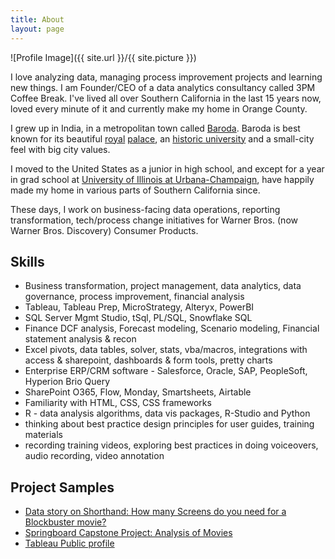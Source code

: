 ```yaml
---
title: About
layout: page
---
```

![Profile Image]({{ site.url }}/{{ site.picture }})

<p>I love analyzing data, managing process improvement projects and learning new things. I am Founder/CEO of a data analytics consultancy called 3PM Coffee Break. I've lived all over Southern California in the last 15 years now, loved every minute of it and currently make my home in Orange County.</p>

<p>I grew up in India, in a metropolitan town called <a href="https://en.wikipedia.org/wiki/Vadodara" target="_blank">Baroda</a>. Baroda is best known for its beautiful <a href="https://upload.wikimedia.org/wikipedia/commons/6/67/Baroda_Lvp.JPG" target="_blank">royal</a> <a href="https://en.wikipedia.org/wiki/Laxmi_Vilas_Palace,_Vadodara" target="_blank">palace</a>, an <a href="https://en.wikipedia.org/wiki/Maharaja_Sayajirao_University_of_Baroda" target="_blank">historic university</a> and a small-city feel with big city values.</p>

<p>I moved to the United States as a junior in high school, and except for a year in grad school at <a href="http://illinois.edu/" target="_blank">University of Illinois at Urbana-Champaign</a>, have happily made my home in various parts of Southern California since.</p>

<p>These days, I work on business-facing data operations, reporting transformation, tech/process change initiatives for Warner Bros. (now Warner Bros. Discovery) Consumer Products.</p>

<h2>Skills</h2>

<ul class="skill-list">
	<li>Business transformation, project management, data analytics, data governance, process improvement, financial analysis</li>
	<li>Tableau, Tableau Prep, MicroStrategy, Alteryx, PowerBI</li>
	<li>SQL Server Mgmt Studio, tSql, PL/SQL, Snowflake SQL</li>
	<li>Finance DCF analysis, Forecast modeling, Scenario modeling, Financial statement analysis & recon</li>
	<li>Excel pivots, data tables, solver, stats, vba/macros, integrations with access & sharepoint, dashboards & form tools, pretty charts</li>
	<li>Enterprise ERP/CRM software - Salesforce, Oracle, SAP, PeopleSoft, Hyperion Brio Query</li>
	<li>SharePoint O365, Flow, Monday, Smartsheets, Airtable</li>
	<li>Familiarity with HTML, CSS, CSS frameworks</li>
	<li>R - data analysis algorithms, data vis packages, R-Studio and Python</li>
	<li>thinking about best practice design principles for user guides, training materials</li>
	<li>recording training videos, exploring best practices in doing voiceovers, audio recording, video annotation</li>
</ul>

<h2>Project Samples</h2>

<ul>
	<li><a href="http://soc.sh/n2IqhVcpTf" target="_blank">Data story on Shorthand: How many Screens do you need for a Blockbuster movie?</a></li>
	<li><a href="https://github.com/aannasw/movies-capstone/blob/master/Capstone%20Project.pdf" target="_blank">Springboard Capstone Project: Analysis of Movies</a></li>
	<li><a href="http://public.tableau.com/profile/arti#!/" target="_blank">Tableau Public profile</a></li>	
</ul>
